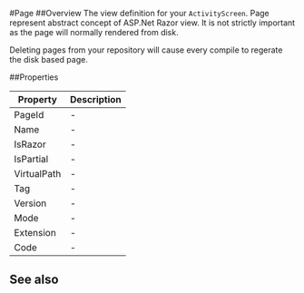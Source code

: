 #Page
##Overview
The view definition for your `ActivityScreen`. Page represent abstract concept of ASP.Net Razor view. It is not strictly important as the page will normally rendered from disk.


Deleting pages from your repository will cause every compile to regerate the disk based page.

##Properties
<table class="table table-condensed table-bordered">
    <thead>
<tr>
<th>Property</th>
<th>Description</th>
</tr>
</thead>
<tbody>
<tr><td>PageId</td><td> - </td></tr>
<tr><td>Name</td><td> - </td></tr>
<tr><td>IsRazor</td><td> - </td></tr>
<tr><td>IsPartial</td><td> - </td></tr>
<tr><td>VirtualPath</td><td> - </td></tr>
<tr><td>Tag</td><td> - </td></tr>
<tr><td>Version</td><td> - </td></tr>
<tr><td>Mode</td><td> - </td></tr>
<tr><td>Extension</td><td> - </td></tr>
<tr><td>Code</td><td> - </td></tr>
</tbody></table>



## See also

